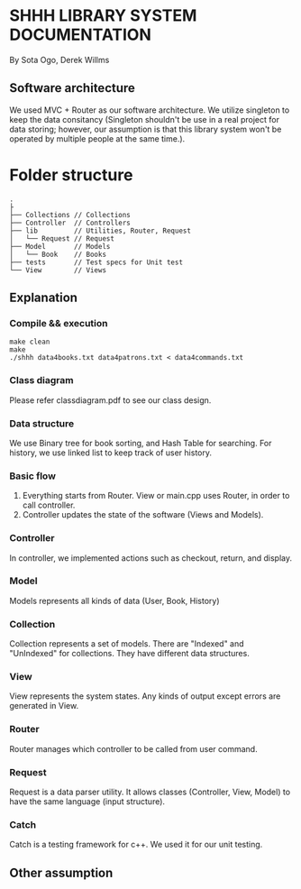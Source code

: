 # SHHH LIBRARY SYSTEM DOCUMENTATION
By Sota Ogo, Derek Willms

## Software architecture
We used MVC + Router as our software architecture. We utilize singleton to keep the data consitancy (Singleton shouldn't be use in a real project for data storing; however, our assumption is that this library system won't be operated by multiple people at the same time.).

# Folder structure
```
.
├
├── Collections // Collections
├── Controller	// Controllers
├── lib 		// Utilities, Router, Request
│   └── Request // Request
├── Model 		// Models
│   └── Book 	// Books
├── tests 		// Test specs for Unit test
└── View 		// Views
```

## Explanation

### Compile && execution
```
make clean
make
./shhh data4books.txt data4patrons.txt < data4commands.txt
```

### Class diagram
Please refer classdiagram.pdf to see our class design.

### Data structure
We use Binary tree for book sorting, and Hash Table for searching. For history, we use linked list to keep track of user history.

### Basic flow
1. Everything starts from Router. View or main.cpp uses Router, in order to call controller.
2. Controller updates the state of the software (Views and Models).

### Controller
In controller, we implemented actions such as checkout, return, and display.

### Model
Models represents all kinds of data (User, Book, History)

### Collection
Collection represents a set of models. There are "Indexed" and "UnIndexed" for collections. They have different data structures.

### View
View represents the system states. Any kinds of output except errors are generated in View.

### Router
Router manages which controller to be called from user command.

### Request
Request is a data parser utility. It allows classes (Controller, View, Model) to have the same language (input structure).

### Catch
Catch is a testing framework for c++. We used it for our unit testing.

## Other assumption
